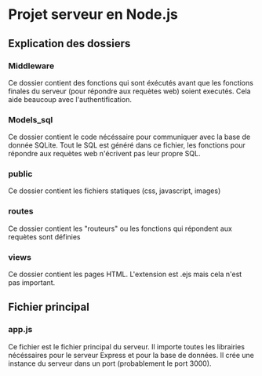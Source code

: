 # Projet serveur en Node.js

## Explication des dossiers

### Middleware

Ce dossier contient des fonctions qui sont éxécutés avant que les fonctions finales du serveur (pour répondre aux requètes web) soient executés. Cela aide beaucoup avec l'authentification.

### Models_sql

Ce dossier contient le code nécéssaire pour communiquer avec la base de donnée SQLite. Tout le SQL est généré dans ce fichier, les fonctions pour répondre aux requètes web n'écrivent pas leur propre SQL.

### public

Ce dossier contient les fichiers statiques (css, javascript, images)

### routes

Ce dossier contient les "routeurs" ou les fonctions qui répondent aux requètes sont définies

### views

Ce dossier contient les pages HTML. L'extension est .ejs mais cela n'est pas important.

## Fichier principal

### app.js

Ce fichier est le fichier principal du serveur. Il importe toutes les librairies nécéssaires pour le serveur Express et pour la base de données. Il crée une instance du serveur dans un port (probablement le port 3000).